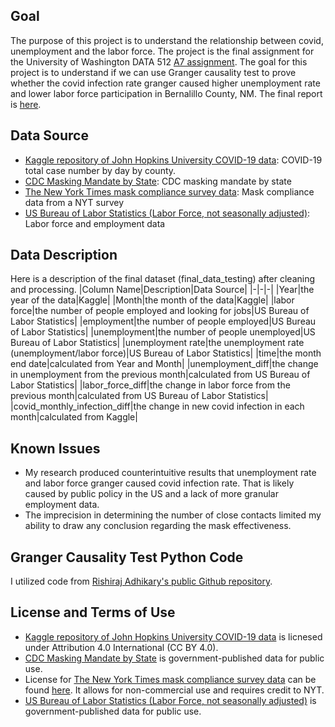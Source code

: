 ## Goal
The purpose of this project is to understand the relationship between covid, unemployment and the labor force. The project is the final assignment for the University of Washington DATA 512 [A7 assignment](https://docs.google.com/document/d/1nT1V8I-RLQN3ZxCjpF6Mse9w7-dP1_s1nnW7MfIevgk/edit#heading=h.cb9wthtz43qg). The goal for this project is to understand if we can use Granger causality test to prove whether the covid infection rate granger caused higher unemployment rate and lower labor force participation in Bernalillo County, NM. The final report is [here](https://docs.google.com/document/d/1cNug9Q91fM6t2z4gtcAEJCnU4c0hrTZeq5TK1WS80GU/edit?usp=sharing).


## Data Source
- [Kaggle repository of John Hopkins University COVID-19 data](https://www.kaggle.com/antgoldbloom/covid19-data-from-john-hopkins-university?select=RAW_us_confirmed_cases.csv): COVID-19 total case number by day by county.
- [CDC Masking Mandate by State](https://data.cdc.gov/Policy-Surveillance/U-S-State-and-Territorial-Public-Mask-Mandates-Fro/62d6-pm5i): CDC masking mandate by state
- [The New York Times mask compliance survey data](https://github.com/nytimes/covid-19-data/tree/master/mask-use): Mask compliance data from a NYT survey
- [US Bureau of Labor Statistics (Labor Force, not seasonally adjusted)](https://data.bls.gov/timeseries/LAUMT351074000000004?amp%253bdata_tool=XGtable&output_view=data&include_graphs=true): Labor force and employment data


## Data Description


Here is a description of the final dataset (final_data_testing) after cleaning and processing.
|Column Name|Description|Data Source|
|-|-|-|
|Year|the year of the data|Kaggle|
|Month|the month of the data|Kaggle|
|labor force|the number of people employed and looking for jobs|US Bureau of Labor Statistics|
|employment|the number of people employed|US Bureau of Labor Statistics|
|unemployment|the number of people unemployed|US Bureau of Labor Statistics|
|unemployment rate|the unemployment rate (unemployment/labor force)|US Bureau of Labor Statistics|
|time|the month end date|calculated from Year and Month|
|unemployment_diff|the change in unemployment from the previous month|calculated from US Bureau of Labor Statistics|
|labor_force_diff|the change in labor force from the previous month|calculated from US Bureau of Labor Statistics|
|covid_monthly_infection_diff|the change in new covid infection in each month|calculated from Kaggle|


## Known Issues
- My research produced counterintuitive results that unemployment rate and labor force granger caused covid infection rate. That is likely caused by public policy in the US and a lack of more granular employment data.
- The imprecision in determining the number of close contacts limited my ability to draw any conclusion regarding the mask effectiveness.


## Granger Causality Test Python Code
I utilized code from [Rishiraj Adhikary's public Github repository](https://rishi-a.github.io/2020/05/25/granger-causality.html).


## License and Terms of Use
- [Kaggle repository of John Hopkins University COVID-19 data](https://www.kaggle.com/antgoldbloom/covid19-data-from-john-hopkins-university?select=RAW_us_confirmed_cases.csv) is licnesed under Attribution 4.0 International (CC BY 4.0).
- [CDC Masking Mandate by State](https://data.cdc.gov/Policy-Surveillance/U-S-State-and-Territorial-Public-Mask-Mandates-Fro/62d6-pm5i) is government-published data for public use.
- License for [The New York Times mask compliance survey data](https://github.com/nytimes/covid-19-data/tree/master/mask-use) can be found [here](https://github.com/nytimes/covid-19-data/blob/master/LICENSE). It allows for non-commercial use and requires credit to NYT. 
- [US Bureau of Labor Statistics (Labor Force, not seasonally adjusted)](https://data.bls.gov/timeseries/LAUMT351074000000004?amp%253bdata_tool=XGtable&output_view=data&include_graphs=true) is government-published data for public use.
